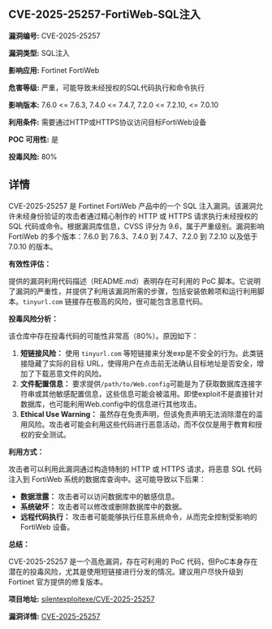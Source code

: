 ## CVE-2025-25257-FortiWeb-SQL注入

**漏洞编号:** CVE-2025-25257

**漏洞类型:** SQL注入

**影响应用:** Fortinet FortiWeb

**危害等级:** 严重，可能导致未经授权的SQL代码执行和命令执行

**影响版本:** 7.6.0 <= 7.6.3, 7.4.0 <= 7.4.7, 7.2.0 <= 7.2.10, <= 7.0.10

**利用条件:** 需要通过HTTP或HTTPS协议访问目标FortiWeb设备

**POC 可用性:** 是

**投毒风险:** 80%

## 详情

CVE-2025-25257 是 Fortinet FortiWeb 产品中的一个 SQL 注入漏洞。该漏洞允许未经身份验证的攻击者通过精心制作的 HTTP 或 HTTPS 请求执行未经授权的 SQL 代码或命令。根据漏洞库信息，CVSS 评分为 9.6，属于严重级别。漏洞影响 FortiWeb 的多个版本：7.6.0 到 7.6.3、7.4.0 到 7.4.7、7.2.0 到 7.2.10 以及低于 7.0.10 的版本。

**有效性评估：**

提供的漏洞利用代码描述（README.md）表明存在可利用的 PoC 脚本。它说明了漏洞的严重性，并提供了利用该漏洞所需的步骤，包括安装依赖项和运行利用脚本。`tinyurl.com` 链接存在极高的风险，很可能包含恶意代码。

**投毒风险分析：**

该仓库中存在投毒代码的可能性非常高（80%）。原因如下：

1.  **短链接风险：** 使用 `tinyurl.com` 等短链接来分发exp是不安全的行为。此类链接隐藏了实际的目标 URL，使得用户在点击前无法确认目标地址是否安全，增加了下载恶意文件的风险。
2.  **文件配置信息：**  要求提供`/path/to/Web.config`可能是为了获取数据库连接字符串或其他敏感配置信息，这些信息可能会被滥用。即使exploit不是直接针对数据库，也可能利用Web.config中的信息进行其他攻击。
3.  **Ethical Use Warning：**  虽然存在免责声明，但该免责声明无法消除潜在的滥用风险。攻击者可能会利用这些代码进行恶意活动，而不仅仅是用于教育和授权的安全测试。

**利用方式：**

攻击者可以利用此漏洞通过构造特制的 HTTP 或 HTTPS 请求，将恶意 SQL 代码注入到 FortiWeb 系统的数据库查询中。这可能导致以下后果：

*   **数据泄露：** 攻击者可以访问数据库中的敏感信息。
*   **系统破坏：** 攻击者可以修改或删除数据库中的数据。
*   **远程代码执行：** 攻击者可能能够执行任意系统命令，从而完全控制受影响的 FortiWeb 设备。

**总结：**

CVE-2025-25257 是一个高危漏洞，存在可利用的 PoC 代码，但PoC本身存在潜在的投毒风险，尤其是使用短链接进行分发的情况。建议用户尽快升级到 Fortinet 官方提供的修复版本。

**项目地址:** [silentexploitexe/CVE-2025-25257](https://github.com/silentexploitexe/CVE-2025-25257)

**漏洞详情:** [CVE-2025-25257](https://nvd.nist.gov/vuln/detail/CVE-2025-25257)